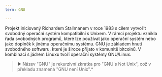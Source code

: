 ```yaml
---
term: GNU

---
```

Projekt iniciovaný Richardem Stallmanem v roce 1983 s cílem vytvořit svobodný operační systém kompatibilní s Unixem. V rámci projektu vznikla řada svobodných programů, které lze používat jako operační systém nebo jako doplněk k jinému operačnímu systému. GNU je základem hnutí svobodného softwaru, které je široce přijato v komunitě bitcoinů. V kombinaci s jádrem Linuxu tvoří operační systémy GNU/Linux.

> ► Název "GNU" je rekurzivní zkratka pro "GNU's Not Unix", což v překladu znamená "GNU není Unix".*